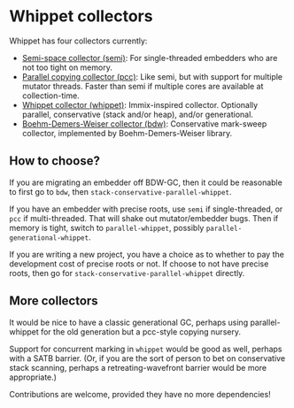 # Whippet collectors

Whippet has four collectors currently:
 - [Semi-space collector (semi)](./collector-semi.md): For
   single-threaded embedders who are not too tight on memory.
 - [Parallel copying collector (pcc)](./collector-pcc.md): Like semi,
   but with support for multiple mutator threads.  Faster than semi if
   multiple cores are available at collection-time.
 - [Whippet collector (whippet)](./collector-whippet.md):
   Immix-inspired collector.  Optionally parallel, conservative (stack
   and/or heap), and/or generational.
 - [Boehm-Demers-Weiser collector (bdw)](./collector-bdw.md):
   Conservative mark-sweep collector, implemented by
   Boehm-Demers-Weiser library.

## How to choose?

If you are migrating an embedder off BDW-GC, then it could be reasonable
to first go to `bdw`, then `stack-conservative-parallel-whippet`.

If you have an embedder with precise roots, use `semi` if
single-threaded, or `pcc` if multi-threaded.  That will shake out
mutator/embedder bugs.  Then if memory is tight, switch to
`parallel-whippet`, possibly `parallel-generational-whippet`.

If you are writing a new project, you have a choice as to whether to pay
the development cost of precise roots or not.  If choose to not have
precise roots, then go for `stack-conservative-parallel-whippet`
directly.

## More collectors

It would be nice to have a classic generational GC, perhaps using
parallel-whippet for the old generation but a pcc-style copying nursery.

Support for concurrent marking in `whippet` would be good as well,
perhaps with a SATB barrier.  (Or, if you are the sort of person to bet
on conservative stack scanning, perhaps a retreating-wavefront barrier
would be more appropriate.)

Contributions are welcome, provided they have no more dependencies!
